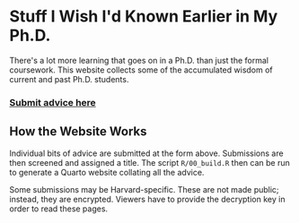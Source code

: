 # Stuff I Wish I'd Known Earlier in My Ph.D.

There's a lot more learning that goes on in a Ph.D. than just the formal coursework.
This website collects some of the accumulated wisdom of current and past Ph.D. students.

### [**Submit advice here**](https://docs.google.com/forms/d/e/1FAIpQLSfZkPa7OP-KASLGYcHvTQ8MxTlzibv8XRtkKjyajptMtZv-jQ/viewform)

## How the Website Works

Individual bits of advice are submitted at the form above.
Submissions are then screened and assigned a title.
The script `R/00_build.R` then can be run to generate a Quarto website collating all the advice.

Some submissions may be Harvard-specific.
These are not made public; instead, they are encrypted.
Viewers have to provide the decryption key in order to read these pages.
